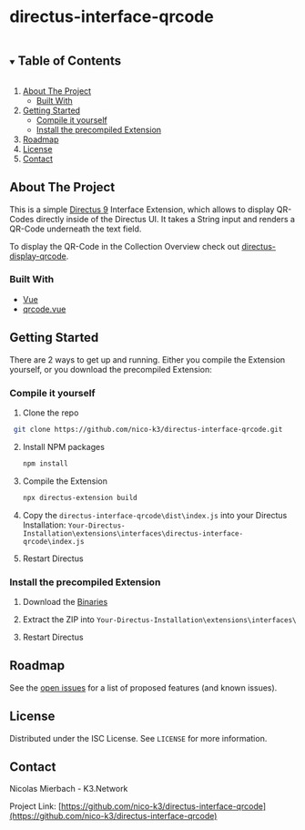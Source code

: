 # directus-interface-qrcode

<!-- TABLE OF CONTENTS -->
<details open="open">
  <summary><h2 style="display: inline-block">Table of Contents</h2></summary>
  <ol>
    <li>
      <a href="#about-the-project">About The Project</a>
      <ul>
        <li><a href="#built-with">Built With</a></li>
      </ul>
    </li>
    <li>
      <a href="#getting-started">Getting Started</a>
      <ul>
        <li><a href="#prerequisites">Compile it yourself</a></li>
        <li><a href="#installation">Install the precompiled Extension</a></li>
      </ul>
    </li>
    <li><a href="#roadmap">Roadmap</a></li>
    <li><a href="#license">License</a></li>
    <li><a href="#contact">Contact</a></li>
  </ol>
</details>



<!-- ABOUT THE PROJECT -->
## About The Project

This is a simple [Directus 9](https://directus.io/) Interface Extension, which allows to display QR-Codes directly inside of the Directus UI.
It takes a String input and renders a QR-Code underneath the text field.

To display the QR-Code in the Collection Overview check out [directus-display-qrcode](https://github.com/nico-k3/directus-display-qrcode).


### Built With

* [Vue](https://github.com/vuejs/vue)
* [qrcode.vue](https://github.com/scopewu/qrcode.vue)



<!-- GETTING STARTED -->
## Getting Started

There are 2 ways to get up and running. Either you compile the Extension yourself, or you download the precompiled Extension:

### Compile it yourself

1. Clone the repo 
  ```sh
   git clone https://github.com/nico-k3/directus-interface-qrcode.git
   ```
2. Install NPM packages
   ```sh
   npm install
   ```
3. Compile the Extension
   ```sh
   npx directus-extension build
   ```
4. Copy the `directus-interface-qrcode\dist\index.js` into your Directus Installation: `Your-Directus-Installation\extensions\interfaces\directus-interface-qrcode\index.js`

5. Restart Directus

### Install the precompiled Extension

1. Download the [Binaries]()
   
2. Extract the ZIP into `Your-Directus-Installation\extensions\interfaces\`

3. Restart Directus



<!-- ROADMAP -->
## Roadmap

See the [open issues](https://github.com/nico-k3/directus-interface-qrcode/issues) for a list of proposed features (and known issues).



<!-- LICENSE -->
## License

Distributed under the ISC License. See `LICENSE` for more information.



<!-- CONTACT -->
## Contact

Nicolas Mierbach - K3.Network

Project Link: [https://github.com/nico-k3/directus-interface-qrcode](https://github.com/nico-k3/directus-interface-qrcode)
